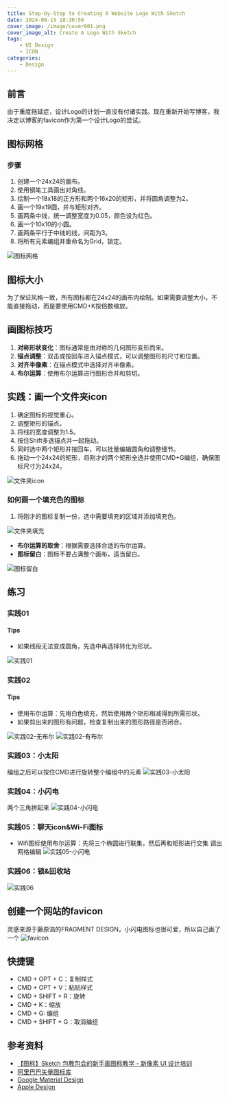 ```yaml
---
title: Step-by-Step to Creating A Website Logo With Sketch
date: 2024-08-15 18:30:50
cover_image: /image/cover001.png
cover_image_alt: Create A Logo With Sketch
tags:
    - UI Design
    - ICON
categories:
    - Design
---
```


## 前言
由于重度拖延症，设计Logo的计划一直没有付诸实践。现在重新开始写博客，我决定以博客的favicon作为第一个设计Logo的尝试。

## 图标网格
### 步骤
1. 创建一个24x24的画布。
2. 使用钢笔工具画出对角线。
3. 绘制一个18x18的正方形和两个16x20的矩形，并将圆角调整为2。
4. 画一个19x19圆，并与矩形对齐。
5. 画两条中线，统一调整宽度为0.05，颜色设为红色。
6. 画一个10x10的小圆。
7. 画两条平行于中线的线，间距为3。
8. 将所有元素编组并重命名为Grid，锁定。

![图标网格](001.png)

## 图标大小
为了保证风格一致，所有图标都在24x24的画布内绘制。如果需要调整大小，不能直接拖动，而是要使用CMD+K按倍数缩放。

## 画图标技巧
1. **对称形状变化**：图标通常是由对称的几何图形变形而来。
2. **锚点调整**：双击或按回车进入锚点模式，可以调整图形的尺寸和位置。
3. **对齐半像素**：在锚点模式中选择对齐半像素。
4. **布尔运算**：使用布尔运算进行图形合并和剪切。

## 实践：画一个文件夹icon
1. 确定图标的视觉重心。
2. 调整矩形的锚点。
3. 将线的宽度调整为1.5。
4. 按住Shift多选锚点并一起拖动。
5. 同时选中两个矩形并按回车，可以批量编辑圆角和调整细节。
6. 拖动一个24x24的矩形，将刚才的两个矩形全选并使用CMD+G编组，确保图标尺寸为24x24。

![文件夹icon](002.png)

### 如何画一个填充色的图标
1. 将刚才的图标复制一份，选中需要填充的区域并添加填充色。

![文件夹填充](003.png)

- **布尔运算的取舍**：根据需要选择合适的布尔运算。
- **图标留白**：图标不要占满整个画布，适当留白。

![图标留白](004.png)

## 练习
### 实践01
#### Tips
- 如果线段无法变成圆角，先选中再选择转化为形状。

![实践01](005.png)

### 实践02
#### Tips
- 使用布尔运算：先用白色填充，然后使用两个矩形相减得到所需形状。
- 如果剪出来的图形有问题，检查复制出来的图形路径是否闭合。

![实践02-无布尔](006.png)
![实践02-有布尔](007.png)

### 实践03：小太阳
编组之后可以按住CMD进行旋转整个编组中的元素
![实践03-小太阳](008.png)
### 实践04：小闪电
两个三角拼起来
![实践04-小闪电](009.png)
### 实践05：聊天icon&Wi-Fi图标
- Wifi图标使用布尔运算：先将三个椭圆进行联集，然后再和矩形进行交集
调出网格编辑
![实践05-小闪电](010.png)
### 实践06：锁&回收站
![实践06](011.png)
## 创建一个网站的favicon
灵感来源于藤原浩的FRAGMENT DESIGN，小闪电图标也很可爱，所以自己画了一个
![favicon](012.png)
## 快捷键
- CMD + OPT + C：复制样式
- CMD + OPT + V：粘贴样式
- CMD + SHIFT + R：旋转
- CMD + K：缩放
- CMD + G: 编组
- CMD + SHIFT + G：取消编组

## 参考资料
- [【图标】Sketch 包教包会的新手画图标教学 - 新像素 UI 设计培训](https://www.bilibili.com/video/BV1V7411N7Dt)
- [阿里巴巴矢量图标库](https://www.iconfont.cn/)
- [Google Material Design](https://m2.material.io/design/iconography/product-icons.html#grid-and-keyline-shapes)
- [Apple Design](https://developer.apple.com/design/human-interface-guidelines/app-icons)
